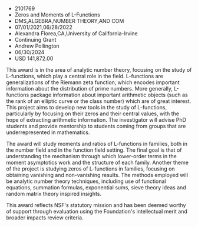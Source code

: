 
* 2101769
* Zeros and Moments of L-Functions
* DMS,ALGEBRA,NUMBER THEORY,AND COM
* 07/01/2021,06/28/2022
* Alexandra Florea,CA,University of California-Irvine
* Continuing Grant
* Andrew Pollington
* 06/30/2024
* USD 141,872.00

This award is in the area of analytic number theory, focusing on the study of
L-functions, which play a central role in the field. L-functions are
generalizations of the Riemann zeta function, which encodes important
information about the distribution of prime numbers. More generally, L-functions
package information about important arithmetic objects (such as the rank of an
elliptic curve or the class number) which are of great interest. This project
aims to develop new tools in the study of L-functions, particularly by focusing
on their zeros and their central values, with the hope of extracting arithmetic
information. The investigator will advise PhD students and provide mentorship to
students coming from groups that are underrepresented in mathematics.

The award will study moments and ratios of L-functions in families, both in the
number field and in the function field setting. The final goal is that of
understanding the mechanism through which lower-order terms in the moment
asymptotics work and the structure of each family. Another theme of the project
is studying zeros of L-functions in families, focusing on obtaining vanishing
and non-vanishing results. The methods employed will be analytic number theory
techniques, including use of functional equations, summation formulas,
exponential sums, sieve theory ideas and random matrix theory inspired insights.

This award reflects NSF's statutory mission and has been deemed worthy of
support through evaluation using the Foundation's intellectual merit and broader
impacts review criteria.
